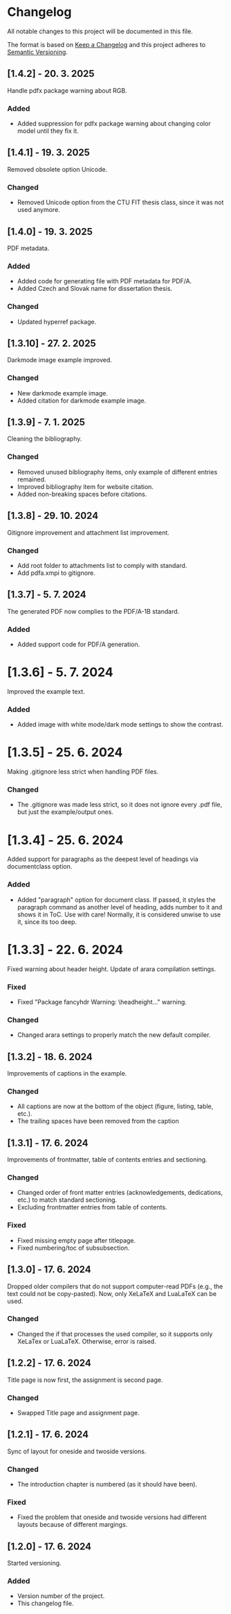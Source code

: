 
# Changelog
All notable changes to this project will be documented in this file.
 
The format is based on [Keep a Changelog](http://keepachangelog.com/)
and this project adheres to [Semantic Versioning](http://semver.org/).

## [1.4.2] - 20. 3. 2025

Handle pdfx package warning about RGB.

### Added
- Added suppression for pdfx package warning about changing color model until they fix it.


## [1.4.1] - 19. 3. 2025

Removed obsolete option Unicode.

### Changed
- Removed Unicode option from the CTU FIT thesis class, since it was not used anymore.


## [1.4.0] - 19. 3. 2025

PDF metadata.

### Added
- Added code for generating file with PDF metadata for PDF/A.
- Added Czech and Slovak name for dissertation thesis.

### Changed
- Updated hyperref package.


## [1.3.10] - 27. 2. 2025

Darkmode image example improved.

### Changed
- New darkmode example image.
- Added citation for darkmode example image.


## [1.3.9] - 7. 1. 2025

Cleaning the bibliography.

### Changed
- Removed unused bibliography items, only example of different entries remained.
- Improved bibliography item for website citation.
- Added non-breaking spaces before citations.


## [1.3.8] - 29. 10. 2024

Gitignore improvement and attachment list improvement.

### Changed
- Add root folder to attachments list to comply with standard.
- Add pdfa.xmpi to gitignore.


## [1.3.7] - 5. 7. 2024
  
The generated PDF now complies to the PDF/A-1B standard.

### Added
- Added support code for PDF/A generation.


# [1.3.6] - 5. 7. 2024

Improved the example text.
 
### Added
- Added image with white mode/dark mode settings to show the contrast.


# [1.3.5] - 25. 6. 2024

Making .gitignore less strict when handling PDF files.
 
### Changed
- The .gitignore was made less strict, so it does not ignore every .pdf file, but just the example/output ones.


# [1.3.4] - 25. 6. 2024
  
Added support for paragraphs as the deepest level of headings via documentclass option.
 
### Added
- Added "paragraph" option for document class. If passed, it styles the paragraph command as another level of heading, adds number to it and shows it in ToC. Use with care! Normally, it is considered unwise to use it, since its too deep.


# [1.3.3] - 22. 6. 2024
  
Fixed warning about header height. Update of arara compilation settings.
 
### Fixed
- Fixed "Package fancyhdr Warning: \headheight..." warning.

### Changed
- Changed arara settings to properly match the new default compiler.


## [1.3.2] - 18. 6. 2024
  
Improvements of captions in the example.
 
### Changed
- All captions are now at the bottom of the object (figure, listing, table, etc.).
- The trailing spaces have been removed from the caption


## [1.3.1] - 17. 6. 2024
  
Improvements of frontmatter, table of contents entries and sectioning.
 
### Changed
- Changed order of front matter entries (acknowledgements, dedications, etc.) to match standard sectioning.
- Excluding frontmatter entries from table of contents.

### Fixed
- Fixed missing empty page after titlepage.
- Fixed numbering/toc of subsubsection.


## [1.3.0] - 17. 6. 2024
  
Dropped older compilers that do not support computer-read PDFs (e.g., the text could not be copy-pasted). Now, only XeLaTeX and LuaLaTeX can be used.
 
### Changed
- Changed the if that processes the used compiler, so it supports only XeLaTex or LuaLaTeX. Otherwise, error is raised.



## [1.2.2] - 17. 6. 2024
  
Title page is now first, the assignment is second page.
 
### Changed
- Swapped Title page and assignment page.



## [1.2.1] - 17. 6. 2024
  
Sync of layout for oneside and twoside versions. 
 
### Changed
- The introduction chapter is numbered (as it should have been).

### Fixed
- Fixed the problem that oneside and twoside versions had different layouts because of different margings.



## [1.2.0] - 17. 6. 2024
  
Started versioning.

### Added
- Version number of the project.
- This changelog file.
